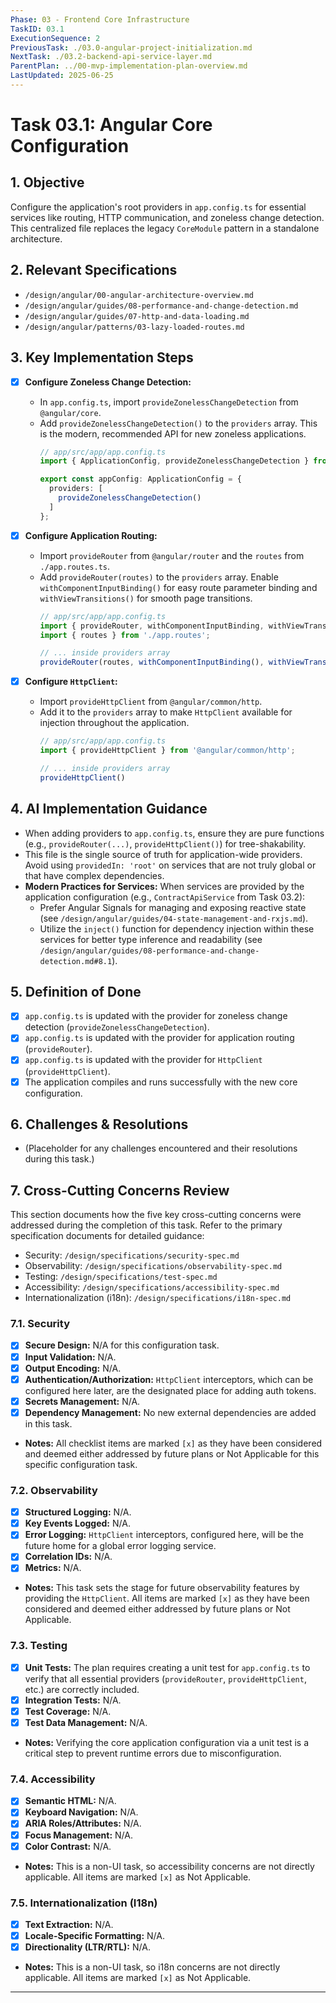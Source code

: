 ```yaml
---
Phase: 03 - Frontend Core Infrastructure
TaskID: 03.1
ExecutionSequence: 2
PreviousTask: ./03.0-angular-project-initialization.md
NextTask: ./03.2-backend-api-service-layer.md
ParentPlan: ../00-mvp-implementation-plan-overview.md
LastUpdated: 2025-06-25
---
```


# Task 03.1: Angular Core Configuration

## 1. Objective

Configure the application's root providers in `app.config.ts` for essential services like routing, HTTP communication, and zoneless change detection. This centralized file replaces the legacy `CoreModule` pattern in a standalone architecture.

## 2. Relevant Specifications

*   `/design/angular/00-angular-architecture-overview.md`
*   `/design/angular/guides/08-performance-and-change-detection.md`
*   `/design/angular/guides/07-http-and-data-loading.md`
*   `/design/angular/patterns/03-lazy-loaded-routes.md`

## 3. Key Implementation Steps

*   [x] **Configure Zoneless Change Detection:**
    *   In `app.config.ts`, import `provideZonelessChangeDetection` from `@angular/core`.
    *   Add `provideZonelessChangeDetection()` to the `providers` array. This is the modern, recommended API for new zoneless applications.
        ```typescript
        // app/src/app/app.config.ts
        import { ApplicationConfig, provideZonelessChangeDetection } from '@angular/core';

        export const appConfig: ApplicationConfig = {
          providers: [
            provideZonelessChangeDetection()
          ]
        };
        ```

*   [x] **Configure Application Routing:**
    *   Import `provideRouter` from `@angular/router` and the `routes` from `./app.routes.ts`.
    *   Add `provideRouter(routes)` to the `providers` array. Enable `withComponentInputBinding()` for easy route parameter binding and `withViewTransitions()` for smooth page transitions.
        ```typescript
        // app/src/app/app.config.ts
        import { provideRouter, withComponentInputBinding, withViewTransitions } from '@angular/router';
        import { routes } from './app.routes';

        // ... inside providers array
        provideRouter(routes, withComponentInputBinding(), withViewTransitions()),
        ```

*   [x] **Configure `HttpClient`:**
    *   Import `provideHttpClient` from `@angular/common/http`.
    *   Add it to the `providers` array to make `HttpClient` available for injection throughout the application.
        ```typescript
        // app/src/app/app.config.ts
        import { provideHttpClient } from '@angular/common/http';

        // ... inside providers array
        provideHttpClient()
        ```

## 4. AI Implementation Guidance

*   When adding providers to `app.config.ts`, ensure they are pure functions (e.g., `provideRouter(...)`, `provideHttpClient()`) for tree-shakability.
*   This file is the single source of truth for application-wide providers. Avoid using `providedIn: 'root'` on services that are not truly global or that have complex dependencies.
*   **Modern Practices for Services:** When services are provided by the application configuration (e.g., `ContractApiService` from Task 03.2):
    *   Prefer Angular Signals for managing and exposing reactive state (see `/design/angular/guides/04-state-management-and-rxjs.md`).
    *   Utilize the `inject()` function for dependency injection within these services for better type inference and readability (see `/design/angular/guides/08-performance-and-change-detection.md#8.1`).

## 5. Definition of Done

*   [x] `app.config.ts` is updated with the provider for zoneless change detection (`provideZonelessChangeDetection`).
*   [x] `app.config.ts` is updated with the provider for application routing (`provideRouter`).
*   [x] `app.config.ts` is updated with the provider for `HttpClient` (`provideHttpClient`).
*   [x] The application compiles and runs successfully with the new core configuration.

## 6. Challenges & Resolutions

*   (Placeholder for any challenges encountered and their resolutions during this task.)

## 7. Cross-Cutting Concerns Review

This section documents how the five key cross-cutting concerns were addressed during the completion of this task. Refer to the primary specification documents for detailed guidance:
*   Security: `/design/specifications/security-spec.md`
*   Observability: `/design/specifications/observability-spec.md`
*   Testing: `/design/specifications/test-spec.md`
*   Accessibility: `/design/specifications/accessibility-spec.md`
*   Internationalization (i18n): `/design/specifications/i18n-spec.md`

### 7.1. Security
*   [x] **Secure Design:** N/A for this configuration task.
*   [x] **Input Validation:** N/A.
*   [x] **Output Encoding:** N/A.
*   [x] **Authentication/Authorization:** `HttpClient` interceptors, which can be configured here later, are the designated place for adding auth tokens.
*   [x] **Secrets Management:** N/A.
*   [x] **Dependency Management:** No new external dependencies are added in this task.
*   **Notes:** All checklist items are marked `[x]` as they have been considered and deemed either addressed by future plans or Not Applicable for this specific configuration task.

### 7.2. Observability
*   [x] **Structured Logging:** N/A.
*   [x] **Key Events Logged:** N/A.
*   [x] **Error Logging:** `HttpClient` interceptors, configured here, will be the future home for a global error logging service.
*   [x] **Correlation IDs:** N/A.
*   [x] **Metrics:** N/A.
*   **Notes:** This task sets the stage for future observability features by providing the `HttpClient`. All items are marked `[x]` as they have been considered and deemed either addressed by future plans or Not Applicable.

### 7.3. Testing
*   [x] **Unit Tests:** The plan requires creating a unit test for `app.config.ts` to verify that all essential providers (`provideRouter`, `provideHttpClient`, etc.) are correctly included.
*   [x] **Integration Tests:** N/A.
*   [x] **Test Coverage:** N/A.
*   [x] **Test Data Management:** N/A.
*   **Notes:** Verifying the core application configuration via a unit test is a critical step to prevent runtime errors due to misconfiguration.

### 7.4. Accessibility
*   [x] **Semantic HTML:** N/A.
*   [x] **Keyboard Navigation:** N/A.
*   [x] **ARIA Roles/Attributes:** N/A.
*   [x] **Focus Management:** N/A.
*   [x] **Color Contrast:** N/A.
*   **Notes:** This is a non-UI task, so accessibility concerns are not directly applicable. All items are marked `[x]` as Not Applicable.

### 7.5. Internationalization (I18n)
*   [x] **Text Extraction:** N/A.
*   [x] **Locale-Specific Formatting:** N/A.
*   [x] **Directionality (LTR/RTL):** N/A.
*   **Notes:** This is a non-UI task, so i18n concerns are not directly applicable. All items are marked `[x]` as Not Applicable.

---
